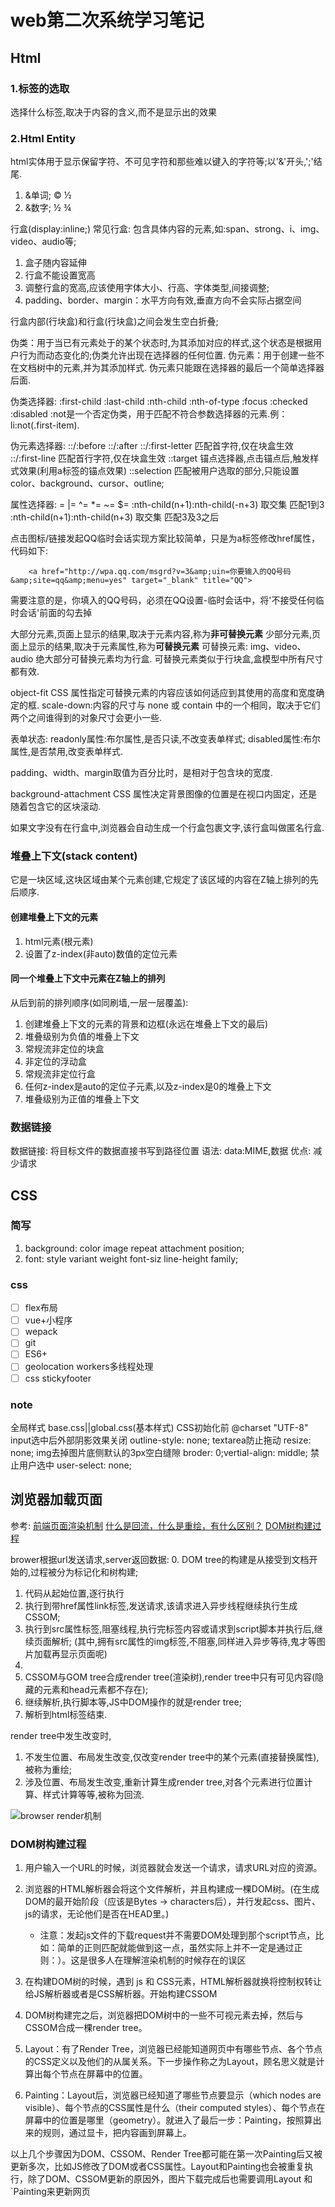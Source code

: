 # web第二次系统学习笔记

## Html

### 1.标签的选取

选择什么标签,取决于内容的含义,而不是显示出的效果

### 2.Html Entity

html实体用于显示保留字符、不可见字符和那些难以键入的字符等;以'\&'开头,'\;'结尾.

1. &单词; &copy; &frac12;
2. &数字; &#x000BD; &#x000BE;
<!-- h$*6>{$级标题} -->

行盒(display:inline;)
常见行盒: 包含具体内容的元素,如:span、strong、i、img、video、audio等;

 1. 盒子随内容延伸
 2. 行盒不能设置宽高
 3. 调整行盒的宽高,应该使用字体大小、行高、字体类型,间接调整;
 4. padding、border、margin：水平方向有效,垂直方向不会实际占据空间

行盒内部(行块盒)和行盒(行块盒)之间会发生空白折叠;

伪类：用于当已有元素处于的某个状态时,为其添加对应的样式,这个状态是根据用户行为而动态变化的;伪类允许出现在选择器的任何位置.
伪元素：用于创建一些不在文档树中的元素,并为其添加样式. 伪元素只能跟在选择器的最后一个简单选择器后面.

伪类选择器:
:first-child
:last-child
:nth-child
:nth-of-type
:focus 
:checked
:disabled
:not是一个否定伪类，用于匹配不符合参数选择器的元素.例：li:not(.first-item).

伪元素选择器:
 ::/:before
 ::/:after
 ::/:first-letter 匹配首字符,仅在块盒生效
 ::/:first-line 匹配首行字符,仅在块盒生效
 ::target 锚点选择器,点击锚点后,触发样式效果(利用a标签的锚点效果)
 ::selection 匹配被用户选取的部分,只能设置color、background、cursor、outline;

属性选择器: = |= ^= *= ~= $=
:nth-child(n+1):nth-child(-n+3) 取交集 匹配1到3
:nth-child(n+1):nth-child(n+3) 取交集 匹配3及3之后

点击图标/链接发起QQ临时会话实现方案比较简单，只是为a标签修改href属性，代码如下:

        <a href="http://wpa.qq.com/msgrd?v=3&amp;uin=你要输入的QQ号码&amp;site=qq&amp;menu=yes" target="_blank" title="QQ">

需要注意的是，你填入的QQ号码，必须在QQ设置-临时会话中，将'不接受任何临时会话'前面的勾去掉

大部分元素,页面上显示的结果,取决于元素内容,称为**非可替换元素**
少部分元素,页面上显示的结果,取决于元素属性,称为**可替换元素**
可替换元素: img、video、audio
绝大部分可替换元素均为行盒.
可替换元素类似于行块盒,盒模型中所有尺寸都有效.

object-fit CSS 属性指定可替换元素的内容应该如何适应到其使用的高度和宽度确定的框.
scale-down:内容的尺寸与 none 或 contain 中的一个相同，取决于它们两个之间谁得到的对象尺寸会更小一些.

表单状态:
readonly属性:布尔属性,是否只读,不改变表单样式;
disabled属性:布尔属性,是否禁用,改变表单样式.

padding、width、margin取值为百分比时，是相对于包含块的宽度.

background-attachment CSS 属性决定背景图像的位置是在视口内固定，还是随着包含它的区块滚动.

如果文字没有在行盒中,浏览器会自动生成一个行盒包裹文字,该行盒叫做匿名行盒.

### 堆叠上下文(stack content)
它是一块区域,这块区域由某个元素创建,它规定了该区域的内容在Z轴上排列的先后顺序.

#### 创建堆叠上下文的元素
1. html元素(根元素)
2. 设置了z-index(非auto)数值的定位元素

#### 同一个堆叠上下文中元素在Z轴上的排列
从后到前的排列顺序(如同刷墙,一层一层覆盖):
1. 创建堆叠上下文的元素的背景和边框(永远在堆叠上下文的最后)
2. 堆叠级别为负值的堆叠上下文
3. 常规流非定位的块盒
4. 非定位的浮动盒
5. 常规流非定位行盒
6. 任何z-index是auto的定位子元素,以及z-index是0的堆叠上下文
7. 堆叠级别为正值的堆叠上下文

### 数据链接
数据链接: 将目标文件的数据直接书写到路径位置
语法: data:MIME,数据
优点: 减少请求

## CSS

### 简写
1. background: color image repeat attachment position;
2. font: style variant weight font-siz line-height family;

### css
- [ ] flex布局
- [ ] vue+小程序
- [ ] wepack
- [ ] git
- [ ] ES6+
- [ ] geolocation workers多线程处理
- [ ] css stickyfooter

### note
全局样式 base.css||global.css(基本样式)
CSS初始化前 @charset "UTF-8"
input选中后外部阴影效果关闭 outline-style: none;
textarea防止拖动 resize: none;
img去掉图片底侧默认的3px空白缝隙 broder: 0;vertial-align: middle;
禁止用户选中 user-select: none;

## 浏览器加载页面

参考:
[前端页面渲染机制](https://www.cnblogs.com/baby-zuji/p/11172321.html#commentform '前端页面渲染机制') 
[什么是回流，什么是重绘，有什么区别？](https://www.jianshu.com/p/e081f9aa03fb '什么是回流，什么是重绘，有什么区别？')
[DOM树构建过程](https://segmentfault.com/q/1010000011935083 'DOM树构建过程')

brower根据url发送请求,server返回数据:
0. DOM tree的构建是从接受到文档开始的,过程被分为标记化和树构建;
1. 代码从起始位置,逐行执行
2. 执行到带href属性link标签,发送请求,该请求进入异步线程继续执行生成CSSOM;
3. 执行到src属性标签,阻塞线程,执行完标签内容或请求到script脚本并执行后,继续页面解析;
   (其中,拥有src属性的img标签,不阻塞,同样进入异步等待,鬼才等图片加载再显示页面呢)
4. 
5. CSSOM与GOM tree合成render tree(渲染树),render tree中只有可见内容(隐藏的元素和head元素都不存在);
6. 继续解析,执行脚本等,JS中DOM操作的就是render tree;
7. 解析到html标签结束.
 
render tree中发生改变时,
1. 不发生位置、布局发生改变,仅改变render tree中的某个元素(直接替换属性),被称为重绘;
2. 涉及位置、布局发生改变,重新计算生成render tree,对各个元素进行位置计算、样式计算等等,被称为回流.

![browser render机制](./img/browser渲染机制.png 'browser render机制')

### DOM树构建过程
1. 用户输入一个URL的时候，浏览器就会发送一个请求，请求URL对应的资源。

2. 浏览器的HTML解析器会将这个文件解析，并且构建成一棵DOM树。(在生成DOM的最开始阶段（应该是Bytes → characters后），并行发起css、图片、js的请求，无论他们是否在HEAD里。)

   - 注意：发起js文件的下载request并不需要DOM处理到那个script节点，比如：简单的正则匹配就能做到这一点，虽然实际上并不一定是通过正则：）。这是很多人在理解渲染机制的时候存在的误区

3. 在构建DOM树的时候，遇到 js 和 CSS元素，HTML解析器就换将控制权转让给JS解析器或者是CSS解析器。开始构建CSSOM

4. DOM树构建完之后，浏览器把DOM树中的一些不可视元素去掉，然后与CSSOM合成一棵render tree。

5. Layout：有了Render Tree，浏览器已经能知道网页中有哪些节点、各个节点的CSS定义以及他们的从属关系。下一步操作称之为Layout，顾名思义就是计算出每个节点在屏幕中的位置。

6. Painting：Layout后，浏览器已经知道了哪些节点要显示（which nodes are visible）、每个节点的CSS属性是什么（their computed styles）、每个节点在屏幕中的位置是哪里（geometry）。就进入了最后一步：Painting，按照算出来的规则，通过显卡，把内容画到屏幕上。

以上几个步骤因为DOM、CSSOM、Render Tree都可能在第一次Painting后又被更新多次，比如JS修改了DOM或者CSS属性。Layout和Painting也会被重复执行，除了DOM、CSSOM更新的原因外，图片下载完成后也需要调用Layout 和 `Painting来更新网页
